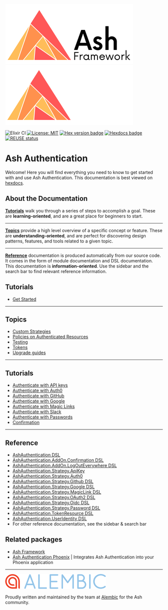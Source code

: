 <!--
SPDX-FileCopyrightText: 2022 Alembic Pty Ltd

SPDX-License-Identifier: MIT
-->

![Logo](https://github.com/ash-project/ash/blob/main/logos/cropped-for-header-black-text.png?raw=true#gh-light-mode-only)
![Logo](https://github.com/ash-project/ash/blob/main/logos/cropped-for-header-white-text.png?raw=true#gh-dark-mode-only)

![Elixir CI](https://github.com/team-alembic/ash_authentication/workflows/Elixir%20Library/badge.svg)
[![License: MIT](https://img.shields.io/badge/License-MIT-yellow.svg)](https://opensource.org/licenses/MIT)
[![Hex version badge](https://img.shields.io/hexpm/v/ash_authentication.svg)](https://hex.pm/packages/ash_authentication)
[![Hexdocs badge](https://img.shields.io/badge/docs-hexdocs-purple)](https://hexdocs.pm/ash_authentication)
[![REUSE status](https://api.reuse.software/badge/github.com/team-alembic/ash_authentication)](https://api.reuse.software/info/github.com/team-alembic/ash_authentication)

# Ash Authentication

Welcome! Here you will find everything you need to know to get started with and use Ash Authentication. This documentation is best viewed on [hexdocs](https://hexdocs.pm/ash_authentication).

## About the Documentation

[**Tutorials**](#tutorials) walk you through a series of steps to accomplish a goal. These are **learning-oriented**, and are a great place for beginners to start.

---

[**Topics**](#topics) provide a high level overview of a specific concept or feature. These are **understanding-oriented**, and are perfect for discovering design patterns, features, and tools related to a given topic.

---

[**Reference**](#reference) documentation is produced automatically from our source code. It comes in the form of module documentation and DSL documentation. This documentation is **information-oriented**. Use the sidebar and the search bar to find relevant reference information.

## Tutorials

- [Get Started](documentation/tutorials/get-started.md)

---

## Topics

- [Custom Strategies](documentation/topics/custom-strategy.md)
- [Policies on Authenticated Resources](documentation/topics/policies-on-authentication-resources.md)
- [Testing](documentation/topics/testing.md)
- [Tokens](documentation/topics/tokens.md)
- [Upgrade guides](documentation/topics/upgrading.md)

---

## Tutorials

- [Authenticate with API keys](documentation/tutorials/api-keys.md)
- [Authenticate with Auth0](documentation/tutorials/auth0.md)
- [Authenticate with GitHub](documentation/tutorials/github.md)
- [Authenticate with Google](documentation/tutorials/google.md)
- [Authenticate with Magic Links](documentation/tutorials/magic-links.md)
- [Authenticate with Slack](documentation/tutorials/slack.md)
- [Authenticate with Passwords](documentation/tutorials/password.md)
- [Confirmation](documentation/tutorials/confirmation.md)

---

## Reference

- [AshAuthentication DSL](documentation/dsls/DSL-AshAuthentication.md)
- [AshAuthentication.AddOn.Confirmation DSL](documentation/dsls/DSL-AshAuthentication.AddOn.Confirmation.md)
- [AshAuthentication.AddOn.LogOutEverywhere DSL](documentation/dsls/DSL-AshAuthentication.AddOn.LogOutEverywhere.md)
- [AshAuthentication.Strategy.ApiKey](documentation/dsls/DSL-AshAuthentication.Strategy.ApiKey.md)
- [AshAuthentication.Strategy.Auth0](documentation/dsls/DSL-AshAuthentication.Strategy.Auth0.md)
- [AshAuthentication.Strategy.Github DSL](documentation/dsls/DSL-AshAuthentication.Strategy.Github.md)
- [AshAuthentication.Strategy.Google DSL](documentation/dsls/DSL-AshAuthentication.Strategy.Google.md)
- [AshAuthentication.Strategy.MagicLink DSL](documentation/dsls/DSL-AshAuthentication.Strategy.MagicLink.md)
- [AshAuthentication.Strategy.OAuth2 DSL](documentation/dsls/DSL-AshAuthentication.Strategy.OAuth2.md)
- [AshAuthentication.Strategy.Oidc DSL](documentation/dsls/DSL-AshAuthentication.Strategy.Oidc.md)
- [AshAuthentication.Strategy.Password DSL](documentation/dsls/DSL-AshAuthentication.Strategy.Password.md)
- [AshAuthentication.TokenResource DSL](documentation/dsls/DSL-AshAuthentication.TokenResource.md)
- [AshAuthentication.UserIdentity DSL](documentation/dsls/DSL-AshAuthentication.UserIdentity.md)
- For other reference documentation, see the sidebar & search bar

## Related packages

- [Ash Framework](https://hexdocs.pm/ash)
- [Ash Authentication Phoenix](https://hexdocs.pm/ash_authentication_phoenix) | Integrates Ash Authentication into your Phoenix application

---

[![Alembic](logos/alembic.svg)](https://alembic.com.au)

Proudly written and maintained by the team at [Alembic](https://alembic.com.au) for the Ash community.
